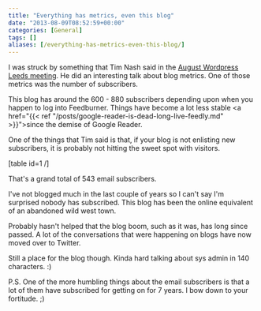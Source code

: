 ```yaml
---
title: "Everything has metrics, even this blog"
date: "2013-08-09T08:52:59+00:00"
categories: [General]
tags: []
aliases: [/everything-has-metrics-even-this-blog/]
---
```


I was struck by something that Tim Nash said in the <a href="http://lanyrd.com/2013/wpleeds/">August Wordpress Leeds meeting</a>. He did an interesting talk about blog metrics. One of those metrics was the number of subscribers.

This blog has around the 600 - 880 subscribers depending upon when you happen to log into Feedburner. Things have become a lot less stable <a href="{{< ref "/posts/google-reader-is-dead-long-live-feedly.md" >}}">since the demise of Google Reader</a>.

One of the things that Tim said is that, if your blog is not enlisting new subscribers, it is probably not hitting the sweet spot with visitors.

[table id=1 /]

That's a grand total of 543 email subscribers.

I've not blogged much in the last couple of years so I can't say I'm surprised nobody has subscribed. This blog has been the online equivalent of an abandoned wild west town.

Probably hasn't helped that the blog boom, such as it was, has long since passed. A lot of the conversations that were happening on blogs have now moved over to Twitter.

Still a place for the blog though. Kinda hard talking about sys admin in 140 characters. :)

P.S. One of the more humbling things about the email subscribers is that a lot of them have subscribed for getting on for 7 years. I bow down to your fortitude. ;)
